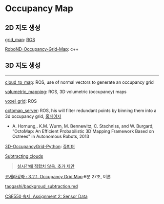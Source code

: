 # Occupancy Map 

## 2D 지도 생성 

[grid_map](https://github.com/ANYbotics/grid_map): [ROS](http://wiki.ros.org/grid_map)

[RoboND-Occupancy-Grid-Map](https://github.com/mkhuthir/RoboND-Occupancy-Grid-Map): c++


## 3D 지도 생성 


--- 

[cloud_to_map](https://github.com/jacobhuesman/cloud_to_map): ROS, use of normal vectors to generate an occupancy grid

[volumetric_mapping](https://github.com/ethz-asl/volumetric_mapping): ROS, 3D volumetric (occupancy) maps

[voxel_grid](http://wiki.ros.org/voxel_grid): ROS

[octomap_server](http://wiki.ros.org/octomap_server): ROS, his will filter redundant points by binning them into a 3d occupancy grid, [홈페이지](https://octomap.github.io/)
- A. Hornung,. K.M. Wurm, M. Bennewitz, C. Stachniss, and W. Burgard, "OctoMap: An Efficient Probabilistic 3D Mapping Framework Based on Octrees" in Autonomous Robots, 2013

[3D-OccupancyGrid-Python](https://github.com/balzer82/3D-OccupancyGrid-Python): [쥬피터](http://nbviewer.jupyter.org/github/balzer82/3D-OccupancyGrid-Python/blob/master/3D-Occupancy-Grid-ibeo-Lux.ipynb)


[Subtracting clouds](http://www.pcl-users.org/Subtracting-clouds-td3569049.html)

> [실시간에 적합치 않음, 추가 제안](http://www.pcl-users.org/Background-subtraction-Clustering-person-movement-td4026192.html)


[코세라강좌 : 3.2.1. Occupancy Grid Map](https://www.coursera.org/lecture/robotics-learning/3-2-1-occupancy-grid-map-0QuFW):6분 27초, 이론 


[taogashi/backgroud_subtraction.md](https://gist.github.com/taogashi/3df54bd061e67d526bbb09937814e82a)

[CSE550 숙제: Assignment 2: Sensor Data](https://classes.engineering.wustl.edu/cse550/a02.php)